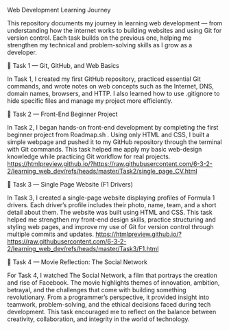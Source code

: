 Web Development Learning Journey

This repository documents my journey in learning web development — from understanding how the internet works to building websites and using Git for version control. Each task builds on the previous one, helping me strengthen my technical and problem-solving skills as I grow as a developer.

🧩 Task 1 — Git, GitHub, and Web Basics

In Task 1, I created my first GitHub repository, practiced essential Git commands, and wrote notes on web concepts such as the Internet, DNS, domain names, browsers, and HTTP. I also learned how to use .gitignore to hide specific files and manage my project more efficiently.

🧩 Task 2 — Front-End Beginner Project

In Task 2, I began hands-on front-end development by completing the first beginner project from Roadmap.sh
. Using only HTML and CSS, I built a simple webpage and pushed it to my GitHub repository through the terminal with Git commands. This task helped me apply my basic web-design knowledge while practicing Git workflow for real projects.
https://htmlpreview.github.io/?https://raw.githubusercontent.com/6-3-2-2/learning_web_dev/refs/heads/master/Task2/single_page_CV.html

🧩 Task 3 — Single Page Website (F1 Drivers)

In Task 3, I created a single-page website displaying profiles of Formula 1 drivers. Each driver’s profile includes their photo, name, team, and a short detail about them. The website was built using HTML and CSS. This task helped me strengthen my front-end design skills, practice structuring and styling web pages, and improve my use of Git for version control through multiple commits and updates.
https://htmlpreview.github.io/?https://raw.githubusercontent.com/6-3-2-2/learning_web_dev/refs/heads/master/Task3/F1.html

🧩 Task 4 — Movie Reflection: The Social Network

For Task 4, I watched The Social Network, a film that portrays the creation and rise of Facebook. The movie highlights themes of innovation, ambition, betrayal, and the challenges that come with building something revolutionary. From a programmer’s perspective, it provided insight into teamwork, problem-solving, and the ethical decisions faced during tech development. This task encouraged me to reflect on the balance between creativity, collaboration, and integrity in the world of technology.
